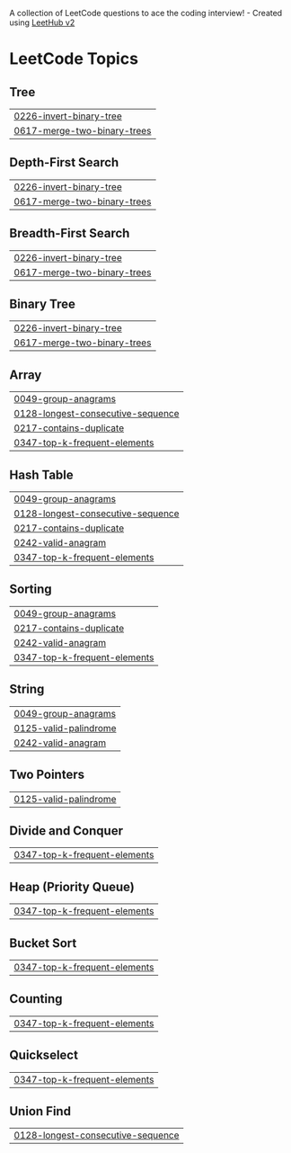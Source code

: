 A collection of LeetCode questions to ace the coding interview! - Created using [LeetHub v2](https://github.com/arunbhardwaj/LeetHub-2.0)
<!---LeetCode Topics Start-->
# LeetCode Topics
## Tree
|  |
| ------- |
| [0226-invert-binary-tree](https://github.com/davidejindu/leetcode/tree/master/0226-invert-binary-tree) |
| [0617-merge-two-binary-trees](https://github.com/davidejindu/leetcode/tree/master/0617-merge-two-binary-trees) |
## Depth-First Search
|  |
| ------- |
| [0226-invert-binary-tree](https://github.com/davidejindu/leetcode/tree/master/0226-invert-binary-tree) |
| [0617-merge-two-binary-trees](https://github.com/davidejindu/leetcode/tree/master/0617-merge-two-binary-trees) |
## Breadth-First Search
|  |
| ------- |
| [0226-invert-binary-tree](https://github.com/davidejindu/leetcode/tree/master/0226-invert-binary-tree) |
| [0617-merge-two-binary-trees](https://github.com/davidejindu/leetcode/tree/master/0617-merge-two-binary-trees) |
## Binary Tree
|  |
| ------- |
| [0226-invert-binary-tree](https://github.com/davidejindu/leetcode/tree/master/0226-invert-binary-tree) |
| [0617-merge-two-binary-trees](https://github.com/davidejindu/leetcode/tree/master/0617-merge-two-binary-trees) |
## Array
|  |
| ------- |
| [0049-group-anagrams](https://github.com/davidejindu/leetcode/tree/master/0049-group-anagrams) |
| [0128-longest-consecutive-sequence](https://github.com/davidejindu/leetcode/tree/master/0128-longest-consecutive-sequence) |
| [0217-contains-duplicate](https://github.com/davidejindu/leetcode/tree/master/0217-contains-duplicate) |
| [0347-top-k-frequent-elements](https://github.com/davidejindu/leetcode/tree/master/0347-top-k-frequent-elements) |
## Hash Table
|  |
| ------- |
| [0049-group-anagrams](https://github.com/davidejindu/leetcode/tree/master/0049-group-anagrams) |
| [0128-longest-consecutive-sequence](https://github.com/davidejindu/leetcode/tree/master/0128-longest-consecutive-sequence) |
| [0217-contains-duplicate](https://github.com/davidejindu/leetcode/tree/master/0217-contains-duplicate) |
| [0242-valid-anagram](https://github.com/davidejindu/leetcode/tree/master/0242-valid-anagram) |
| [0347-top-k-frequent-elements](https://github.com/davidejindu/leetcode/tree/master/0347-top-k-frequent-elements) |
## Sorting
|  |
| ------- |
| [0049-group-anagrams](https://github.com/davidejindu/leetcode/tree/master/0049-group-anagrams) |
| [0217-contains-duplicate](https://github.com/davidejindu/leetcode/tree/master/0217-contains-duplicate) |
| [0242-valid-anagram](https://github.com/davidejindu/leetcode/tree/master/0242-valid-anagram) |
| [0347-top-k-frequent-elements](https://github.com/davidejindu/leetcode/tree/master/0347-top-k-frequent-elements) |
## String
|  |
| ------- |
| [0049-group-anagrams](https://github.com/davidejindu/leetcode/tree/master/0049-group-anagrams) |
| [0125-valid-palindrome](https://github.com/davidejindu/leetcode/tree/master/0125-valid-palindrome) |
| [0242-valid-anagram](https://github.com/davidejindu/leetcode/tree/master/0242-valid-anagram) |
## Two Pointers
|  |
| ------- |
| [0125-valid-palindrome](https://github.com/davidejindu/leetcode/tree/master/0125-valid-palindrome) |
## Divide and Conquer
|  |
| ------- |
| [0347-top-k-frequent-elements](https://github.com/davidejindu/leetcode/tree/master/0347-top-k-frequent-elements) |
## Heap (Priority Queue)
|  |
| ------- |
| [0347-top-k-frequent-elements](https://github.com/davidejindu/leetcode/tree/master/0347-top-k-frequent-elements) |
## Bucket Sort
|  |
| ------- |
| [0347-top-k-frequent-elements](https://github.com/davidejindu/leetcode/tree/master/0347-top-k-frequent-elements) |
## Counting
|  |
| ------- |
| [0347-top-k-frequent-elements](https://github.com/davidejindu/leetcode/tree/master/0347-top-k-frequent-elements) |
## Quickselect
|  |
| ------- |
| [0347-top-k-frequent-elements](https://github.com/davidejindu/leetcode/tree/master/0347-top-k-frequent-elements) |
## Union Find
|  |
| ------- |
| [0128-longest-consecutive-sequence](https://github.com/davidejindu/leetcode/tree/master/0128-longest-consecutive-sequence) |
<!---LeetCode Topics End-->